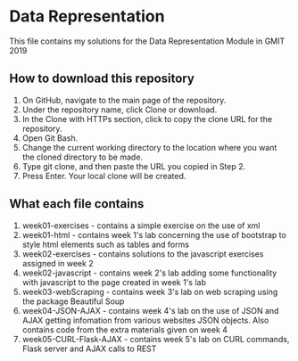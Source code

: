 # Data Representation
This file contains my solutions for the Data Representation Module in GMIT 2019

## How to download this repository

1. On GitHub, navigate to the main page of the repository.
2. Under the repository name, click Clone or download.
3. In the Clone with HTTPs section, click to copy the clone URL for the repository.
4. Open Git Bash.
5. Change the current working directory to the location where you want the cloned directory to be made.
6. Type git clone, and then paste the URL you copied in Step 2.
7. Press Enter. Your local clone will be created.

## What each file contains
1. week01-exercises - contains a simple exercise on the use of xml
2. week01-html - contains week 1's lab concerning the use of bootstrap to style html elements such as tables and forms
3. week02-exercises - contains solutions to the javascript exercises assigned in week 2
4. week02-javascript - contains week 2's lab adding some functionality with javascript to the page created in week 1's lab
5. week03-webScraping - contains week 3's lab on web scraping using the package Beautiful Soup
6. week04-JSON-AJAX - contains week 4's lab on the use of JSON and AJAX getting infomation from various websites JSON objects. Also contains code from the extra materials given on week 4
7. week05-CURL-Flask-AJAX - contains week 5's lab on CURL commands, Flask server and AJAX calls to REST